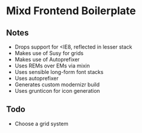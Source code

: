 Mixd Frontend Boilerplate
=========================

Notes
-----

- Drops support for <IE8, reflected in lesser <html> stack
- Makes use of Susy for grids
- Makes use of Autoprefixer
- Uses REMs over EMs via mixin
- Uses sensible long-form font stacks
- Uses autoprefixer
- Generates custom modernizr build
- Uses grunticon for icon generation

Todo
----

- Choose a grid system
